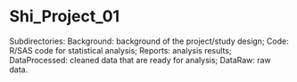 # Shi_Project_01
Subdirectories:
Background: background of the project/study design;
Code: R/SAS code for statistical analysis;
Reports: analysis results;
DataProcessed: cleaned data that are ready for analysis;
DataRaw: raw data.
